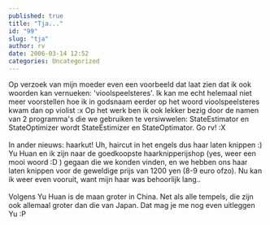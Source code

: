 ```yaml
---
published: true
title: "Tja..."
id: "99"
slug: "tja"
author: rv
date: 2006-03-14 12:52
categories: Uncategorized
---
```

Op verzoek van mijn moeder even een voorbeeld dat laat zien dat ik ook woorden kan vernueken: 'vioolspeelsteres'. Ik kan me echt helemaal niet meer voorstellen hoe ik in godsnaam eerder op het woord vioolspeelsteres kwam dan op violist :x Op het werk ben ik ook lekker bezig door de namen van 2 programma's die we gebruiken te versiwwelen: StateEstimator en StateOptimizer wordt StateEstimizer en StateOptimator. Go rv! :X<br /><br />In ander nieuws: haarkut! Uh, haircut in het engels dus haar laten knippen :) Yu Huan en ik zijn naar de goedkoopste haarknipperijshop (yes, weer een mooi woord :D ) gegaan die we konden vinden, en we hebben ons haar laten knippen voor de geweldige prijs van 1200 yen (8-9 euro ofzo). Nu kan ik weer even vooruit, want mijn haar was behoorlijk lang..<br /><br />Volgens Yu Huan is de maan groter in China. Net als alle tempels, die zijn ook allemaal groter dan die van Japan. Dat mag je me nog even uitleggen Yu :P